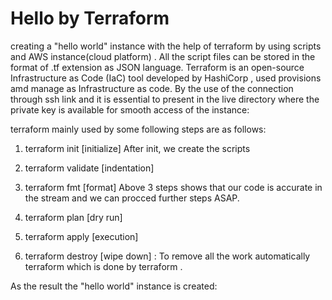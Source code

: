 # Hello by Terraform
creating a "hello world" instance with the help of terraform by using scripts and AWS instance(cloud platform) .
All the script files can be stored in the format of .tf extension as JSON language.
Terraform is an open-source Infrastructure as Code (IaC) tool developed by HashiCorp , used provisions amd manage as Infrastructure as code.
By the use of the connection through ssh link and it is essential to present in the live directory where the private key is available for smooth access of the instance:

terraform mainly used by some following steps are as follows:
1. terraform init [initialize]
After init, we create the scripts 
2. terraform validate [indentation]
3. terraform fmt [format]
Above 3 steps shows that our code is accurate in the stream and we can procced further steps ASAP.
4. terraform plan [dry run]

5. terraform apply [execution]
  
6. terraform destroy [wipe down] : To remove all the work automatically terraform which is done by terraform .

As the result the "hello world" instance is created:
